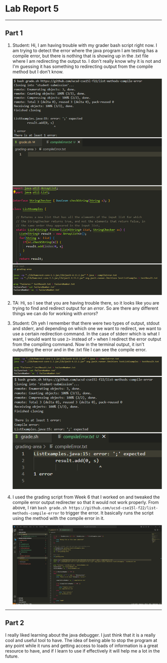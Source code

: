 # Lab Report 5
---
## Part 1
1. Student: Hi, I am having trouble with my grader bash script right now. I am trying to detect the error where the java program I am testing has a compile error, but there is nothing that is showing up in
   the .txt file where I am redirecting the output to. I don't really know why it is not and I'm guessing it has something to redirecting output from the compile method but I don't know.

   ![Image](cse_15l_lab_images/LabReport5Part1Img1.png)
   ![Image](cse_15l_lab_images/LabReport5Part1Img2.png)
   ![Image](cse_15l_lab_images/LabReport5Part1Img3.png)
   ![Image](cse_15l_lab_images/LabReport5Part1Img4.png)

2. TA: Hi, so I see that you are having trouble there, so it looks like you are trying to find and redirect output for an *error*. So are there any different things we can do for working with *errors*?

3. Student: Oh yeh I remember that there were two types of output, stdout and stderr, and depending on which one we want to redirect, we want to use a certain redirection command. In the case of stderr which is what I want,
   I would want to use `2>` instead of `>` when I redirect the error output from the compiling command. Now in the terminal output, it isn't outputting the error and in the .txt file I can see the compile error.

   ![Image](cse_15l_lab_images/LabReport5Part1Img5.png)
   ![Image](cse_15l_lab_images/LabReport5Part1Img6.png)
   ![Image](cse_15l_lab_images/LabReport5Part1Img7.png)

4. I used the grading script from Week 6 that I worked on and tweaked the compile error output redirecter so that it would not work properly. From above, I ran `bash grade.sh https://github.com/ucsd-cse15l-f22/list-methods-compile-error`
   to trigger the error. It basically runs the script using the method with the compile error in it.

   ![Image](cse_15l_lab_images/LabReport5Part1Img8.png)

---
## Part 2

I really liked learning about the java debugger. I just think that it is a really cool and useful tool to have. The idea of being able to stop the program at any point while it runs and getting access to loads of information is a
great resource to have, and if I learn to use if effectively it will help me a lot in the future.



